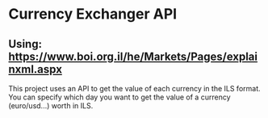 # Currency Exchanger API
## Using: https://www.boi.org.il/he/Markets/Pages/explainxml.aspx

This project uses an API to get the value of each currency in the ILS format.
You can specify which day you want to get the value of a currency (euro/usd...) worth in ILS.
